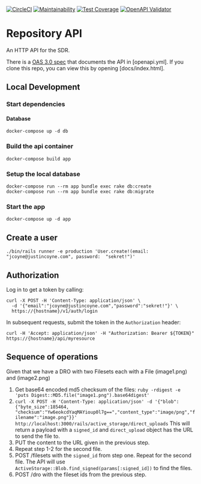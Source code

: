 [![CircleCI](https://circleci.com/gh/sul-dlss/repository-api.svg?style=svg)](https://circleci.com/gh/sul-dlss/repository-api)
[![Maintainability](https://api.codeclimate.com/v1/badges/9b021ce4e6eb88230b53/maintainability)](https://codeclimate.com/github/sul-dlss/repository-api/maintainability)
[![Test Coverage](https://api.codeclimate.com/v1/badges/9b021ce4e6eb88230b53/test_coverage)](https://codeclimate.com/github/sul-dlss/repository-api/test_coverage)
[![OpenAPI Validator](http://validator.swagger.io/validator?url=https://raw.githubusercontent.com/sul-dlss/repository-api/master/openapi.yml)](http://validator.swagger.io/validator/debug?url=https://raw.githubusercontent.com/sul-dlss/repository-api/master/openapi.yml)

# Repository API

An HTTP API for the SDR.

There is a [OAS 3.0 spec](http://spec.openapis.org/oas/v3.0.2) that documents the API in [openapi.yml].  If you clone this repo, you can view this by opening [docs/index.html].

## Local Development

### Start dependencies

#### Database

```
docker-compose up -d db
```

### Build the api container

```
docker-compose build app
```

### Setup the local database

```
docker-compose run --rm app bundle exec rake db:create
docker-compose run --rm app bundle exec rake db:migrate
```

### Start the app

```
docker-compose up -d app
```

## Create a user

```
./bin/rails runner -e production 'User.create!(email: "jcoyne@justincoyne.com", password:  "sekret!")'
```

## Authorization

Log in to get a token by calling:

```
curl -X POST -H 'Content-Type: application/json' \
  -d '{"email":"jcoyne@justincoyne.com","password":"sekret!"}' \
  https://{hostname}/v1/auth/login
```

In subsequent requests, submit the token in the `Authorization` header:


```
curl -H 'Accept: application/json' -H "Authorization: Bearer ${TOKEN}" https://{hostname}/api/myresource
```


## Sequence of operations

Given that we have a DRO with two Filesets each with a File (image1.png) and (image2.png)

1. Get base64 encoded md5 checksum of the files: `ruby -rdigest -e 'puts Digest::MD5.file("image1.png").base64digest'`
1. `curl -X POST -H 'Content-Type: application/json' -d '{"blob":{"byte_size":185464, "checksum":"Yw6eokcdYaqMAYioup0l7g==","content_type":"image/png","filename":"image.png"}}' http://localhost:3000/rails/active_storage/direct_uploads`
  This will return a payload with a `signed_id` and `direct_upload` object has the URL to send the file to.
1. PUT the content to the URL given in the previous step.
1. Repeat step 1-2 for the second file.
1. POST /filesets with the `signed_id` from step one.  Repeat for the second file. The API will use `ActiveStorage::Blob.find_signed(params[:signed_id])` to find the files.
1. POST /dro with the fileset ids from the previous step.
